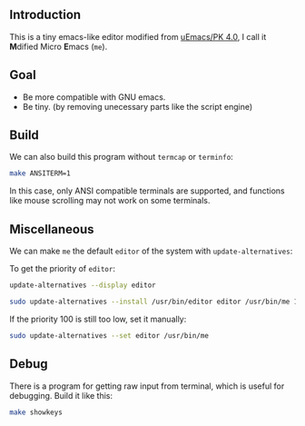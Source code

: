 ## Introduction

This is a tiny emacs-like editor modified from [uEmacs/PK 4.0][uemacs/pk],
I call it **M**dified Micro **E**macs (`me`).


## Goal

- Be more compatible with GNU emacs.
- Be tiny. (by removing unecessary parts like the script engine)


## Build

We can also build this program without `termcap` or `terminfo`:

```sh
make ANSITERM=1
```

In this case, only ANSI compatible terminals are supported, and functions
like mouse scrolling may not work on some terminals.

## Miscellaneous

We can make `me` the default `editor` of the system with `update-alternatives`:

To get the priority of `editor`:
```sh
update-alternatives --display editor
```

```sh
sudo update-alternatives --install /usr/bin/editor editor /usr/bin/me 100
```

If the priority 100 is still too low, set it manually:
```sh
sudo update-alternatives --set editor /usr/bin/me
```


## Debug

There is a program for getting raw input from terminal, which is useful for
debugging.  Build it like this:

```sh
make showkeys
```


[uemacs/pk]: https://github.com/torvalds/uemacs
